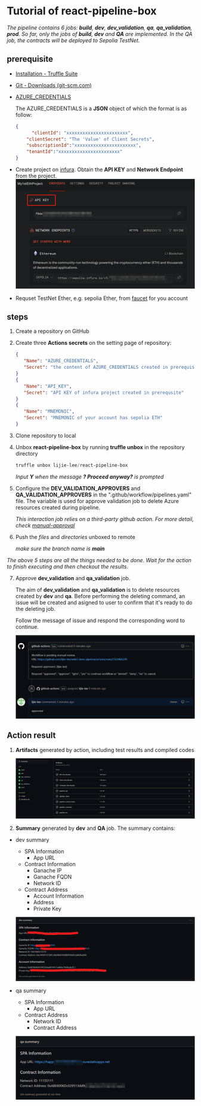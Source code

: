 # Tutorial of react-pipeline-box

_The pipeline contains 6 jobs: **build**, **dev**, **dev_validation**, **qa**, **qa_validation**, **prod**. So far, only the jobs of **build**, **dev** and **QA** are implemented. In the QA job, the contracts will be deployed to Sepolia TestNet._

## prerequisite

- [Installation - Truffle Suite](https://trufflesuite.com/docs/truffle/how-to/install/)

- [Git - Downloads (git-scm.com)](https://git-scm.com/downloads)

- [AZURE_CREDENTIALS](https://learn.microsoft.com/en-us/azure/active-directory/develop/howto-create-service-principal-portal)

  The AZURE_CREDENTIALS is a **JSON** object of which the format is as follow:

  ```json
  {
    	"clientId": "xxxxxxxxxxxxxxxxxxxxxxx",
      "clientSecret": "The 'Value' of Client Secrets",
      "subscriptionId":"xxxxxxxxxxxxxxxxxxxxxxx",
      "tenantId":"xxxxxxxxxxxxxxxxxxxxxxx"
  }
  ```

- Create project on [infura](https://app.infura.io/dashboard). Obtain the **API KEY** and **Network Endpoint** from the project.
  ![](assets/SepoliaTestProject.png)

- Requset TestNet Ether, e.g. sepolia Ether, from [faucet](https://faucetlink.to/sepolia) for you account

## steps

1. Create a repository on GitHub

2. Create three **Actions secrets** on the setting page of repository:
   ```json
   {
      "Name": "AZURE_CREDENTIALS",
      "Secret": "the content of AZURE_CREDENTIALS created in prerequisite"
   }
   {
      "Name": "API_KEY",
      "Secret": "API KEY of infura project created in prerequsite"
   }
   {
      "Name": "MNEMONIC",
      "Secret": "MNEMONIC of your account has sepolia ETH"
   }
   ```

3. Clone repository to local

4. Unbox **react-pipeline-box** by running **truffle unbox** in the repository directory

   ```powershell
   truffle unbox lijie-lee/react-pipeline-box
   ```

   _Input **Y** when the message **? Proceed anyway?**  is prompted_

5. Configure the **DEV_VALIDATION_APPROVERS** and **QA_VALIDATION_APPROVERS** in the ".github/workflow/pipelines.yaml" file.
   The variable is used for approve validation job to delete Azure resources created during pipeline.
   
   _This interaction job relies on a third-party github action. For more detail, check [manual-approval](https://github.com/trstringer/manual-approval)_

6. Push the _files_ and _directories_ unboxed to remote

   _make sure the branch name is **main**_

_The above 5 steps are all the things needed to be done. Wait for the action to finish executing and then checkout the results._

7. Approve **dev_validation** and **qa_validation** job.

   The aim of **dev_validation** and **qa_validation** is to delete resources created by **dev** and **qa**. Before performing the deleting command, an issue will be created and asigned to user to confirm that it's ready to do the deleting job.

   Follow the message of issue and respond the corresponding word to continue.

   ![](assets/ApprovalIssue.png)   

## Action result

1. **Artifacts** generated by action, including test results and compiled codes

   ![image-20221106230909874](assets/ActionArtifacts.png)

2. **Summary** generated by **dev** and **QA** job. The summary contains:

- dev summary
   - SPA Information
      - App URL 
   - Contract Information
      - Ganache IP
      - Ganache FQDN
      - Network ID
   - Contract Address
      - Account Information
      - Address
      - Private Key

   ![](assets/ActionDevSummary.png)

- qa summary
   - SPA Information
      - App URL
   - Contract Address
      - Network ID
      - Contract Address

   ![](assets/ActionQASummary.png)

